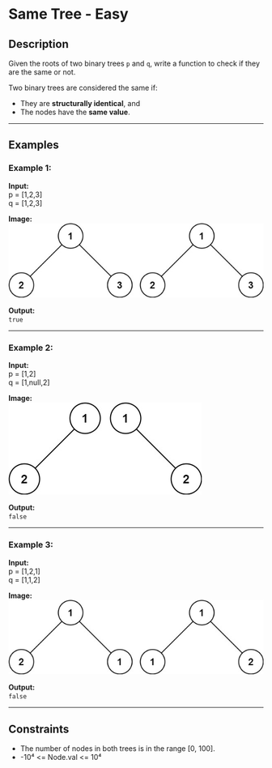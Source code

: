 
# Same Tree - Easy

## Description

Given the roots of two binary trees `p` and `q`, write a function to check if they are the same or not.

Two binary trees are considered the same if:
- They are **structurally identical**, and
- The nodes have the **same value**.

---

## Examples

### Example 1:

**Input:**  
p = [1,2,3]  
q = [1,2,3]

**Image:**  
![example1](example1.jpeg)

**Output:**  
`true`

---

### Example 2:

**Input:**  
p = [1,2]  
q = [1,null,2]

**Image:**  
![example2](example2.jpeg)

**Output:**  
`false`

---

### Example 3:

**Input:**  
p = [1,2,1]  
q = [1,1,2]

**Image:**  
![example3](example3.jpeg)

**Output:**  
`false`

---

## Constraints

- The number of nodes in both trees is in the range [0, 100].  
- -10⁴ <= Node.val <= 10⁴
